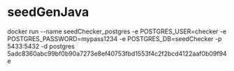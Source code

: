 # seedGenJava
docker run --name seedChecker_postgres -e POSTGRES_USER=checker -e POSTGRES_PASSWORD=mypass1234 -e POSTGRES_DB=seedChecker -p 5433:5432 -d postgres
5adc8360abc99bf0b90a7273e8ef40753fbd1553f4c2f2bcd4122aaf0b09f94e
